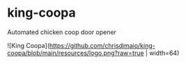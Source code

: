 # king-coopa
Automated chicken coop door opener

![King Coopa](https://github.com/chrisdimaio/king-coopa/blob/main/resources/logo.png?raw=true | width=64)
